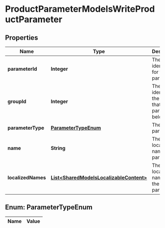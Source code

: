

# ProductParameterModelsWriteProductParameter

## Properties

Name | Type | Description | Notes
------------ | ------------- | ------------- | -------------
**parameterId** | **Integer** | The unique identifier for the parameter. |  [optional]
**groupId** | **Integer** | The unique identifier of the group that this parameter belongs to. |  [optional]
**parameterType** | [**ParameterTypeEnum**](#ParameterTypeEnum) | The type of parameter. |  [optional]
**name** | **String** | The non-localized name of the parameter. |  [optional]
**localizedNames** | [**List&lt;SharedModelsLocalizableContent&gt;**](SharedModelsLocalizableContent.md) | The localized names of the parameter. |  [optional]


## Enum: ParameterTypeEnum

Name | Value
---- | -----




